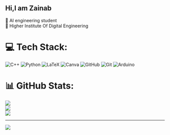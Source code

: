 ## Hi,I am Zainab
🧠 AI engineering student</br>
📖 Higher Institute Of Digital Engineering</br>

# 💻 Tech Stack:
![C++](https://img.shields.io/badge/c++-%2300599C.svg?style=for-the-badge&logo=c%2B%2B&logoColor=white) ![Python](https://img.shields.io/badge/python-3670A0?style=for-the-badge&logo=python&logoColor=ffdd54) ![LaTeX](https://img.shields.io/badge/latex-%23008080.svg?style=for-the-badge&logo=latex&logoColor=white) ![Canva](https://img.shields.io/badge/Canva-%2300C4CC.svg?style=for-the-badge&logo=Canva&logoColor=white) ![GitHub](https://img.shields.io/badge/github-%23121011.svg?style=for-the-badge&logo=github&logoColor=white) ![Git](https://img.shields.io/badge/git-%23F05033.svg?style=for-the-badge&logo=git&logoColor=white) ![Arduino](https://img.shields.io/badge/-Arduino-00979D?style=for-the-badge&logo=Arduino&logoColor=white)
# 📊 GitHub Stats:
![](https://github-readme-stats.vercel.app/api?username=Zainab-Benelhedi&theme=dark&hide_border=false&include_all_commits=false&count_private=false)<br/>
![](https://nirzak-streak-stats.vercel.app/?user=Zainab-Benelhedi&theme=dark&hide_border=false)<br/>
![](https://github-readme-stats.vercel.app/api/top-langs/?username=Zainab-Benelhedi&theme=dark&hide_border=false&include_all_commits=false&count_private=false&layout=compact)

---
[![](https://visitcount.itsvg.in/api?id=Zainab-Benelhedi&icon=0&color=0)](https://visitcount.itsvg.in)

<!-- Proudly created with GPRM ( https://gprm.itsvg.in ) -->
